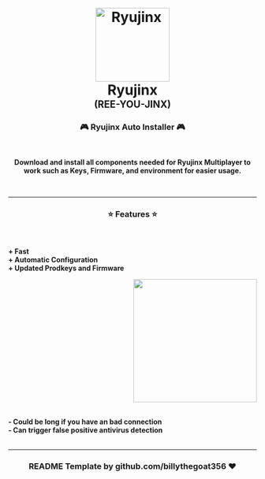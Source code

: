
<h1 align="center">
  <br>
  <a href="https://ryujinx.org/"><img src="https://i.imgur.com/WcCj6Rt.png" alt="Ryujinx" width="150"></a>
  <br>
  <b>Ryujinx</b>
  <br>
  <sub><sup><b>(REE-YOU-JINX)</b></sup></sub>
  <br>

### <p align="center">🎮 Ryujinx Auto Installer 🎮</p>

<br>
<p align="center">
<strong>
Download and install all components needed for Ryujinx Multiplayer to work such as Keys, Firmware, and environment for easier usage.
<br>
</strong>
</p>
<br>

-----

### <p align="center">⭐ Features ⭐</p>

<br><br>
<strong>+ Fast</strong>
<br>
<strong>+ Automatic Configuration</strong>
<br>
<strong>+ Updated Prodkeys and Firmware</strong>
<br>

<p align="right">
<img src="https://i.imgur.com/WcCj6Rt.png" width="250", height="250">
</p>

<br>
<strong>- Could be long if you have an bad connection</strong>
<br>
<strong>- Can trigger false positive antivirus detection</strong>
<br><br>

-----

### <p align="center">README Template by github.com/billythegoat356 ❤️</p>
